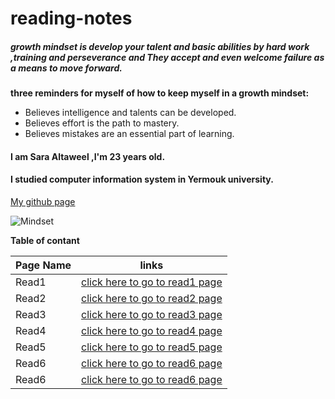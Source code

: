 # reading-notes
#####  growth mindset is develop your talent and  basic abilities by hard work ,training and perseverance and They accept and even welcome failure as a means to move forward.


**three reminders for myself of how to keep myself in a growth mindset:**
- Believes intelligence and talents can be developed.
- Believes effort is the path to mastery.
- Believes mistakes are an essential part of learning.

#### I am Sara Altaweel ,I'm 23 years old.
#### I studied computer information system in Yermouk university.

[My github page](https://github.com/Saraaltaweel)

![Mindset](https://www.louisamiles.com/wp-content/uploads/2017/10/HarryMindset_brain.jpg)

**Table of contant**

| Page Name | links |
|-----------|-------|
| Read1     | [click here to go to read1 page](https://saraaltaweel.github.io/reading-notes/read-one) |
| Read2     | [click here to go to read2 page](https://saraaltaweel.github.io/reading-notes/read-two) |
| Read3     | [click here to go to read3 page](https://saraaltaweel.github.io/reading-notes/html-Layout) |
| Read4     | [click here to go to read4 page](https://saraaltaweel.github.io/reading-notes/read-four) |
| Read5     | [click here to go to read5 page](https://saraaltaweel.github.io/reading-notes/read-five) |
| Read6    | [click here to go to read6 page](https://saraaltaweel.github.io/reading-notes/read-six1) |
| Read6    | [click here to go to read6 page](https://saraaltaweel.github.io/reading-notes/read-six2) |


